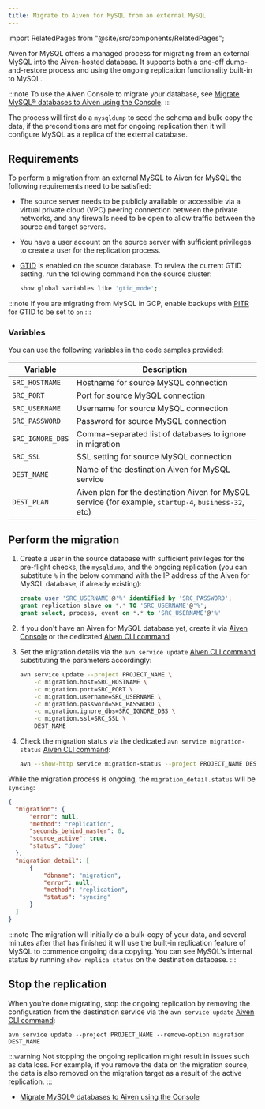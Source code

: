 ```yaml
---
title: Migrate to Aiven for MySQL from an external MySQL
---
```


import RelatedPages from "@site/src/components/RelatedPages";

Aiven for MySQL offers a managed process for migrating from an external MySQL into the Aiven-hosted database. It supports both a one-off dump-and-restore process and using the ongoing replication functionality built-in to MySQL.

:::note
To use the Aiven Console to migrate your database, see
[Migrate MySQL® databases to Aiven using the Console](/docs/products/mysql/howto/migrate-db-to-aiven-via-console).
:::

The process will first do a `mysqldump` to seed the schema and bulk-copy the
data, if the preconditions are met for ongoing replication then it will
configure MySQL as a replica of the external database.

## Requirements

To perform a migration from an external MySQL to Aiven for MySQL the
following requirements need to be satisfied:

-   The source server needs to be publicly available or accessible via a
    virtual private cloud (VPC) peering connection between the private
    networks, and any firewalls need to be open to allow traffic between
    the source and target servers.
-   You have a user account on the source server with sufficient
    privileges to create a user for the replication process.
-   [GTID](https://dev.mysql.com/doc/refman/8.0/en/replication-gtids.html)
    is enabled on the source database. To review the current GTID
    setting, run the following command hon the source cluster:

    ```bash
    show global variables like 'gtid_mode';
    ```

:::note
If you are migrating from MySQL in GCP, enable backups with
[PITR](https://cloud.google.com/sql/docs/mysql/backup-recovery/pitr) for
GTID to be set to `on`
:::

### Variables

You can use the following variables in the code samples provided:

 |     Variable     |                                              Description                                               |
 |------------------|--------------------------------------------------------------------------------------------------------|
 | `SRC_HOSTNAME`   | Hostname for source MySQL connection                                                                   |
 | `SRC_PORT`       | Port for source MySQL connection                                                                       |
 | `SRC_USERNAME`   | Username for source MySQL connection                                                                   |
 | `SRC_PASSWORD`   | Password for source MySQL connection                                                                   |
 | `SRC_IGNORE_DBS` | Comma-separated list of databases to ignore in migration                                               |
 | `SRC_SSL`        | SSL setting for source MySQL connection                                                                |
 | `DEST_NAME`      | Name of the destination Aiven for MySQL service                                                        |
 | `DEST_PLAN`      | Aiven plan for the destination Aiven for MySQL service  (for example, `startup-4`, `business-32`, etc) |

## Perform the migration

1.  Create a user in the source database with sufficient privileges for
    the pre-flight checks, the `mysqldump`, and the ongoing replication
    (you can substitute `%` in the below command with the IP address of
    the Aiven for MySQL database, if already existing):

    ```sql
    create user 'SRC_USERNAME'@'%' identified by 'SRC_PASSWORD';
    grant replication slave on *.* TO 'SRC_USERNAME'@'%';
    grant select, process, event on *.* to 'SRC_USERNAME'@'%'
    ```

1.  If you don't have an Aiven for MySQL database yet, create it via
    [Aiven Console](/docs/products/mysql/get-started) or the dedicated
    [Aiven CLI command](/docs/tools/cli/service-cli#avn-cli-service-create)

1.  Set the migration details via the `avn service update`
    [Aiven CLI command](/docs/tools/cli/service-cli#avn-cli-service-update) substituting
    the parameters accordingly:

    ```bash
    avn service update --project PROJECT_NAME \
        -c migration.host=SRC_HOSTNAME \
        -c migration.port=SRC_PORT \
        -c migration.username=SRC_USERNAME \
        -c migration.password=SRC_PASSWORD \
        -c migration.ignore_dbs=SRC_IGNORE_DBS \
        -c migration.ssl=SRC_SSL \
        DEST_NAME
    ```

1.  Check the migration status via the dedicated
    `avn service migration-status`
    [Aiven CLI command](/docs/tools/cli/service-cli#avn-cli-service-migration-status):

    ```bash
    avn --show-http service migration-status --project PROJECT_NAME DEST_NAME
    ```

While the migration process is ongoing, the `migration_detail.status`
will be `syncing`:

```json
{
  "migration": {
      "error": null,
      "method": "replication",
      "seconds_behind_master": 0,
      "source_active": true,
      "status": "done"
  },
  "migration_detail": [
      {
          "dbname": "migration",
          "error": null,
          "method": "replication",
          "status": "syncing"
      }
  ]
}
```

:::note
The migration will initially do a bulk-copy of your data, and
several minutes after that has finished it will use the built-in
replication feature of MySQL to commence ongoing data copying. You can
see MySQL's internal status by running `show replica status` on the
destination database.
:::

## Stop the replication

When you’re done migrating, stop the ongoing replication by removing the configuration
from the destination service via the `avn service update`
[Aiven CLI command](/docs/tools/cli/service-cli#avn-cli-service-update):

```shell
avn service update --project PROJECT_NAME --remove-option migration DEST_NAME
```

:::warning
Not stopping the ongoing replication might result in issues such as data loss. For example,
if you remove the data on the migration source, the data is also removed on the migration
target as a result of the active replication.
:::

<RelatedPages/>

- [Migrate MySQL® databases to Aiven using the Console](/docs/products/mysql/howto/migrate-db-to-aiven-via-console)
